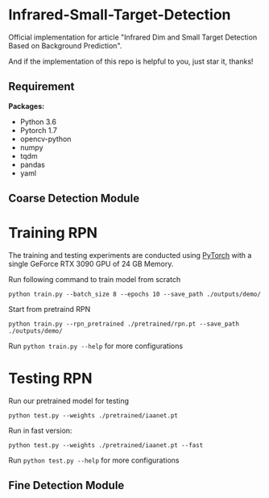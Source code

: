 # Infrared-Small-Target-Detection
Official implementation for article "Infrared Dim and Small Target Detection Based on Background Prediction".


And if the implementation of this repo is helpful to you, just star it, thanks!

## Requirement
**Packages:**
* Python 3.6
* Pytorch 1.7
* opencv-python
* numpy
* tqdm
* pandas
* yaml

## Coarse Detection Module
# Training RPN
The training and testing experiments are conducted using [PyTorch](https://github.com/pytorch/pytorch) with a single GeForce RTX 3090 GPU of 24 GB Memory.

Run following command to train model from scratch
```
python train.py --batch_size 8 --epochs 10 --save_path ./outputs/demo/
```
Start from pretraind RPN
```
python train.py --rpn_pretrained ./pretrained/rpn.pt --save_path ./outputs/demo/
```
Run `python train.py --help` for more configurations

# Testing RPN
Run our pretrained model for testing
```
python test.py --weights ./pretrained/iaanet.pt
```
Run in fast version:
```
python test.py --weights ./pretrained/iaanet.pt --fast
```
Run `python test.py --help` for more configurations

## Fine Detection Module
